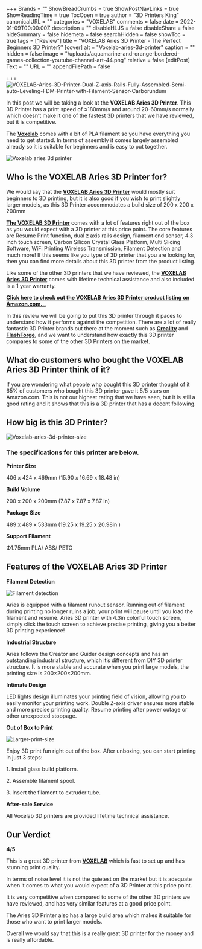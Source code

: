 +++
Brands = ""
ShowBreadCrumbs = true
ShowPostNavLinks = true
ShowReadingTime = true
TocOpen = true
author = "3D Printers King"
canonicalURL = ""
categories = "VOXELAB"
comments = false
date = 2022-01-09T00:00:00Z
description = ""
disableHLJS = false
disableShare = false
hideSummary = false
hidemeta = false
searchHidden = false
showToc = true
tags = ["Review"]
title = "VOXELAB Aries 3D Printer - The Perfect Beginners 3D Printer?"
[cover]
alt = "Voxelab-aries-3d-printer"
caption = ""
hidden = false
image = "/uploads/aquamarine-and-orange-bordered-games-collection-youtube-channel-art-44.png"
relative = false
[editPost]
Text = ""
URL = ""
appendFilePath = false

+++
![VOXELAB-Aries-3D-Printer-Dual-Z-axis-Rails-Fully-Assembled-Semi-auto-Leveling-FDM-Printer-with-Filament-Sensor-Carborundum](https://images-na.ssl-images-amazon.com/images/I/61ciuglafIL._AC_UL604_SR604,400_.jpg "VOXELAB-Aries-3D-Printer-Dual-Z-axis-Rails-Fully-Assembled-Semi-auto-Leveling-FDM-Printer-with-Filament-Sensor-Carborundum")

In this post we will be taking a look at the **VOXELAB Aries 3D Printer**.  This 3D Printer has a print speed of ≤180mm/s and around 20-60mm/s normally which doesn’t make it one of the fastest 3D printers that we have reviewed, but it is competitive.  

The [**Voxelab**](/brands/voxelab) comes with a bit of PLA filament so you have everything you need to get started.  In terms of assembly it comes largely assembled already so it is suitable for beginners and is easy to put together.

![Voxelab aries 3d printer](/uploads/1a38ad4f-c18d-4634-8b41-7457084f9b15.jpeg "Voxelab aries 3d printer")

## Who is the VOXELAB Aries 3D Printer for?

We would say that the [**VOXELAB Aries 3D Printer**](https://www.amazon.com/Assembled-Semi-auto-Leveling-Filament-Carborundum/dp/B092S93Q7J?pd_rd_i=B092S93Q7J&th=1&linkCode=ll1&tag=crosguy-20&linkId=69b54637196f7f7a2fa4215ac1830889&language=en_US&ref_=as_li_ss_tl) would mostly suit beginners to 3D printing, but it is also good if you wish to print slightly larger models, as this 3D Printer accommodates a build size of 200 x 200 x 200mm

[**The VOXELAB 3D Printer**](/brands/voxelab) comes with a lot of features right out of the box as you would expect with a 3D printer at this price point.  The core features are Resume Print function, dual z axis rails design, filament end sensor, 4.3 inch touch screen, Carbon Silicon Crystal Glass Platform, Multi Slicing Software, WiFi Printing Wireless Transmission, Filament Detection and much more!  If this seems like you type of 3D printer that you are looking for, then you can find more details about this 3D printer from the product listing.

Like some of the other 3D printers that we have reviewed, the [**VOXELAB Aries 3D Printer**](https://www.amazon.com/Assembled-Semi-auto-Leveling-Filament-Carborundum/dp/B092S93Q7J?pd_rd_i=B092S93Q7J&th=1&linkCode=ll1&tag=crosguy-20&linkId=69b54637196f7f7a2fa4215ac1830889&language=en_US&ref_=as_li_ss_tl) comes with lifetime technical assistance and also included is a 1 year warranty.

[**Click here to check out the VOXELAB Aries 3D Printer product listing on Amazon.com…**](https://www.amazon.com/Assembled-Semi-auto-Leveling-Filament-Carborundum/dp/B092S93Q7J?pd_rd_i=B092S93Q7J&th=1&linkCode=ll1&tag=crosguy-20&linkId=69b54637196f7f7a2fa4215ac1830889&language=en_US&ref_=as_li_ss_tl)

In this review we will be going to put this 3D printer through it paces to understand how it performs against the competition.  There are a lot of really fantastic 3D Printer brands out there at the moment such as [**Creality**](/brands/creality/) and [**FlashForge**](/brands/flashforge/), and we want to understand how exactly this 3D printer compares to some of the other 3D Printers on the market.

## What do customers who bought the VOXELAB Aries 3D Printer think of it?

If you are wondering what people who bought this 3D printer thought of it 65% of customers who bought this 3D printer gave it 5/5 stars on Amazon.com.  This is not our highest rating that we have seen, but it is still a good rating and it shows that this is a 3D printer that has a decent following.

## How big is this 3D Printer?

![Voxelab-aries-3d-printer-size](/uploads/7a694467-95f9-47cc-8f80-5fff3499c3c5.jpeg "Voxelab-aries-3d-printer-size")

### **The specifications for this printer are below.**

**Printer Size**

406 x 424 x 469mm (15.90 x 16.69 x 18.48 in)

**Build Volume**

200 x 200 x 200mm (7.87 x 7.87 x 7.87 in)

**Package Size**

489 x 489 x 533mm (19.25 x 19.25 x 20.98in )

**Support Filament**

Φ1.75mm PLA/ ABS/ PETG

## Features of the VOXELAB Aries 3D Printer

**Filament Detection**

![Filament detection](/uploads/ed20f94b-9348-4a4d-814f-ae114202f425.jpeg "Filament detection")

Aries is equipped with a filament runout sensor. Running out of filament during printing no longer ruins a job, your print will pause until you load the filament and resume. Aries 3D printer with 4.3in colorful touch screen, simply click the touch screen to achieve precise printing, giving you a better 3D printing experience!

**Industrial Structure**

Aries follows the Creator and Guider design concepts and has an outstanding industrial structure, which it’s different from DIY 3D printer structure. It is more stable and accurate when you print large models, the printing size is 200×200×200mm.

**Intimate Design**

LED lights design illuminates your printing field of vision, allowing you to easily monitor your printing work. Double Z-axis driver ensures more stable and more precise printing quality. Resume printing after power outage or other unexpected stoppage.

**Out of Box to Print**

![Larger-print-size](/uploads/569b650b-d4f9-4170-99cf-dc8aed2fe39d.jpeg "Larger-print-size")

Enjoy 3D print fun right out of the box. After unboxing, you can start printing in just 3 steps:

1\. Install glass build platform.

2\. Assemble filament spool.

3\. Insert the filament to extruder tube.

**After-sale Service**

All Voxelab 3D printers are provided lifetime technical assistance.

## Our Verdict

**4/5**

This is a great 3D printer from [**VOXELAB**](/brands/voxelab) which is fast to set up and has stunning print quality.  

In terms of noise level it is not the quietest on the market but it is adequate when it comes to what you would expect of a 3D Printer at this price point.  

It is very competitive when compared to some of the other 3D printers we have reviewed, and has very similar features at a good price point.  

The Aries 3D Printer also has a large build area which makes it suitable for those who want to print larger models.

Overall we would say that this is a really great 3D printer for the money and is really affordable.